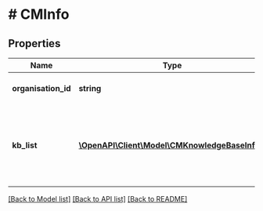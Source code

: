 # # CMInfo

## Properties

Name | Type | Description | Notes
------------ | ------------- | ------------- | -------------
**organisation_id** | **string** | the main organisation (its guid id) |
**kb_list** | [**\OpenAPI\Client\Model\CMKnowledgeBaseInfo[]**](CMKnowledgeBaseInfo.md) | the list of knowledge-base information items that belong to the given organisation. |

[[Back to Model list]](../../README.md#models) [[Back to API list]](../../README.md#endpoints) [[Back to README]](../../README.md)
